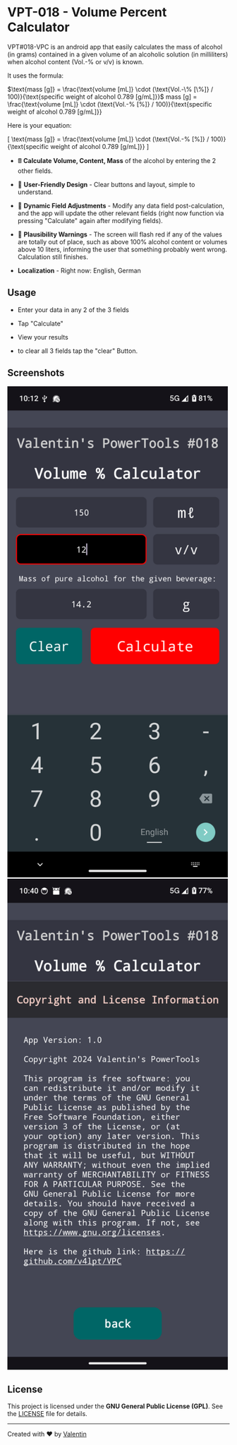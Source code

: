 # VPT-018 - Volume Percent Calculator 
VPT#018-VPC is an android app that easily calculates the mass of alcohol (in grams) contained in a given volume of an alcoholic solution (in milliliters) when alcohol content (Vol.-% or v/v) is known.

It uses the formula: 

$\text{mass [g]} = \frac{\text{volume [mL]} \cdot (\text{Vol.-\% [\%]} / 100)}{\text{specific weight of alcohol 0.789 [g/mL]}}$
mass [g] = \frac{\text{volume [mL]} \cdot (\text{Vol.-\% [\%]} / 100)}{\text{specific weight of alcohol 0.789 [g/mL]}}
<script type="text/javascript" async
  src="https://cdnjs.cloudflare.com/ajax/libs/mathjax/2.7.7/MathJax.js?config=TeX-MML-AM_CHTML">
</script>

Here is your equation:

\[
\text{mass [g]} = \frac{\text{volume [mL]} \cdot (\text{Vol.-\% [\%]} / 100)}{\text{specific weight of alcohol 0.789 [g/mL]}}
\]
- 🖩  **Calculate Volume, Content, Mass**  of the alcohol by entering the 2 other fields.

- 🎨 **User-Friendly Design** - Clear buttons and layout, simple to understand.

- 🔄 **Dynamic Field Adjustments** - Modify any data field post-calculation, and the app will update the other relevant fields (right now function via pressing "Calculate" again after modifying fields).

- 🚨 **Plausibility Warnings** - The screen will flash red if any of the values are totally out of place, such as above 100% alcohol content or volumes above 10 liters, informing the user that something probably went wrong. Calculation still finishes. 

- **Localization** - Right now: English, German 

## Usage
- Enter your data in any 2 of the 3 fields
- Tap "Calculate" 
- View your results 

- to clear all 3 fields tap the "clear" Button. 

## Screenshots 
<img src="https://raw.githubusercontent.com/v4lpt/VPC/master/Screenshots/2.png" alt="2" width="500" />
 <img src="https://raw.githubusercontent.com/v4lpt/VPC/master/Screenshots/4.png" alt="4" width="500" />


## License

This project is licensed under the **GNU General Public License (GPL)**. See the [LICENSE](LICENSE) file for details.

---

Created with :heart: by [Valentin](https://github.com/v4lpt)
